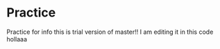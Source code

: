 # Practice
Practice for info
this is trial version of master!!
I am editing it in this code hollaaa
